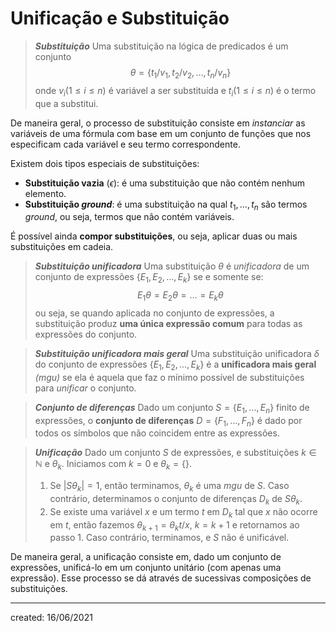# Unificação e Substituição


> ***Substituição***
> Uma substituição na lógica de predicados é um conjunto
>$$
  \theta = \{t_1/v_1, t_2/v_2, \dots, t_n/v_n\}
>$$
> onde $v_i(1 \leq i \leq n)$ é variável a ser substituída e $t_i(1 \leq i \leq n)$ é o termo que a substitui.

De maneira geral, o processo de substituição consiste em *instanciar* as variáveis de uma fórmula com base em um conjunto de funções que nos especificam cada variável e seu termo correspondente.

Existem dois tipos especiais de substituições:
- **Substituição vazia** ($\epsilon$): é uma substituição que não contém nenhum elemento.
- **Substituição *ground***: é uma substituição na qual $t_1,\dots,t_n$ são termos *ground*, ou seja, termos que não contém variáveis.

É possível ainda **compor substituições**, ou seja, aplicar duas ou mais substituições em cadeia.

> ***Substituição unificadora***
> Uma substituição $\theta$ é *unificadora* de um conjunto de expressões $\{E_1,E_2,\dots,E_k\}$ se e somente se:
>$$
  E_1\theta = E_2\theta = \dots = E_k\theta
>$$
> ou seja, se quando aplicada no conjunto de expressões, a substituição produz **uma única expressão comum** para todas as expressões do conjunto.

> ***Substituição unificadora mais geral***
> Uma substituição unificadora $\delta$ do conjunto de expressões $\{E_1, E_2, \dots, E_k\}$ é a **unificadora mais geral** *(mgu)* se ela é aquela que faz o mínimo possível de substituições para *unificar* o conjunto.

> ***Conjunto de diferenças***
> Dado um conjunto $S = \{E_1,\dots,E_n\}$ finito de expressões, o **conjunto de diferenças** $D = \{F_1,\dots,F_n\}$ é dado por todos os símbolos que não coincidem entre as expressões.

> ***Unificação***
> Dado um conjunto $S$ de expressões, e substituições $k \in \mathbb{N}$ e $\theta_k$. Iniciamos com $k = 0$ e $\theta_k = \{\}$.
> 1. Se $|S\theta_k| = 1$, então terminamos, $\theta_k$ é uma *mgu* de $S$. Caso contrário, determinamos o conjunto de diferenças $D_k$ de $S\theta_k$.
> 2. Se existe uma variável $x$ e um termo $t$ em $D_k$ tal que $x$ não ocorre em $t$, então fazemos $\theta_{k+1} = \theta_k{t/x}$, $k=k+1$ e retornamos ao passo $1$. Caso contrário, terminamos, e $S$ não é unificável.

De maneira geral, a unificação consiste em, dado um conjunto de expressões, unificá-lo em um conjunto unitário (com apenas uma expressão). Esse processo se dá através de sucessivas composições de substituições.

---

created: 16/06/2021
